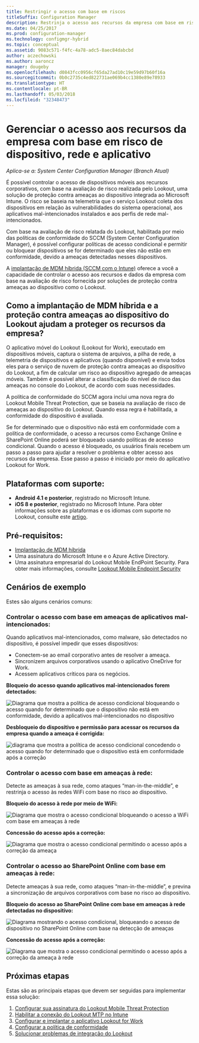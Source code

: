 ```yaml
---
title: Restringir o acesso com base em riscos
titleSuffix: Configuration Manager
description: Restrinja o acesso aos recursos da empresa com base em risco de dispositivo, rede e aplicativo.
ms.date: 04/25/2017
ms.prod: configuration-manager
ms.technology: configmgr-hybrid
ms.topic: conceptual
ms.assetid: 9083c571-f4fc-4a78-adc5-8aec84dabcbd
author: aczechowski
ms.author: aaroncz
manager: dougeby
ms.openlocfilehash: d0843fcc0956cf65da27ad10c19e59d97b60f16a
ms.sourcegitcommit: 0b0c2735c4ed822731ae069b4cc1380e89e78933
ms.translationtype: HT
ms.contentlocale: pt-BR
ms.lasthandoff: 05/03/2018
ms.locfileid: "32348473"
---
```

# <a name="manage-access-to-company-resource-based-on-device-network-and-application-risk"></a>Gerenciar o acesso aos recursos da empresa com base em risco de dispositivo, rede e aplicativo

*Aplica-se a: System Center Configuration Manager (Branch Atual)*

É possível controlar o acesso de dispositivos móveis aos recursos corporativos, com base na avaliação de risco realizada pelo Lookout, uma solução de proteção contra ameaças ao dispositivo integrada ao Microsoft Intune. O risco se baseia na telemetria que o serviço Lookout coleta dos dispositivos em relação às vulnerabilidades do sistema operacional, aos aplicativos mal-intencionados instalados e aos perfis de rede mal-intencionados. 

Com base na avaliação de risco relatada do Lookout, habilitada por meio das políticas de conformidade do SCCM (System Center Configuration Manager), é possível configurar políticas de acesso condicional e permitir ou bloquear dispositivos se for determinado que eles não estão em conformidade, devido a ameaças detectadas nesses dispositivos.

A [implantação de MDM híbrida (SCCM com o Intune)](https://docs.microsoft.com/sccm/mdm/understand/choose-between-standalone-intune-and-hybrid-mobile-device-management) oferece a você a capacidade de controlar o acesso aos recursos e dados da empresa com base na avaliação de risco fornecida por soluções de proteção contra ameaças ao dispositivo como o Lookout.

## <a name="how-do-the-hybrid-mdm-deployment-and-lookout-device-threat-protection-help-protect-company-resources"></a>Como a implantação de MDM híbrida e a proteção contra ameaças ao dispositivo do Lookout ajudam a proteger os recursos da empresa?
O aplicativo móvel do Lookout (Lookout for Work), executado em dispositivos móveis, captura o sistema de arquivos, a pilha de rede, a telemetria de dispositivos e aplicativos (quando disponível) e envia todos eles para o serviço de nuvem de proteção contra ameaças ao dispositivo do Lookout, a fim de calcular um risco ao dispositivo agregado de ameaças móveis. Também é possível alterar a classificação do nível de risco das ameaças no console do Lookout, de acordo com suas necessidades.  

A política de conformidade do SCCM agora inclui uma nova regra do Lookout Mobile Threat Protection, que se baseia na avaliação de risco de ameaças ao dispositivo do Lookout. Quando essa regra é habilitada, a conformidade do dispositivo é avaliada.

Se for determinado que o dispositivo não está em conformidade com a política de conformidade, o acesso a recursos como Exchange Online e SharePoint Online poderá ser bloqueado usando políticas de acesso condicional. Quando o acesso é bloqueado, os usuários finais recebem um passo a passo para ajudar a resolver o problema e obter acesso aos recursos da empresa. Esse passo a passo é iniciado por meio do aplicativo Lookout for Work.

## <a name="supported-platforms"></a>Plataformas com suporte:
* **Android 4.1 e posterior**, registrado no Microsoft Intune.
* **iOS 8 e posterior**, registrado no Microsoft Intune.
Para obter informações sobre as plataformas e os idiomas com suporte no Lookout, consulte este [artigo](https://personal.support.lookout.com/hc/en-us/articles/114094140253).

## <a name="prerequisites"></a>Pré-requisitos:
* [Implantação de MDM híbrida](https://docs.microsoft.com/sccm/mdm/understand/choose-between-standalone-intune-and-hybrid-mobile-device-management)
* Uma assinatura do Microsoft Intune e o Azure Active Directory.
* Uma assinatura empresarial do Lookout Mobile EndPoint Security.  Para obter mais informações, consulte [Lookout Mobile Endpoint Security](https://www.lookout.com/products/mobile-endpoint-security)

## <a name="example-scenarios"></a>Cenários de exemplo
Estes são alguns cenários comuns:
### <a name="control-access-based-on-threat-from-malicious-apps"></a>Controlar o acesso com base em ameaças de aplicativos mal-intencionados:
Quando aplicativos mal-intencionados, como malware, são detectados no dispositivo, é possível impedir que esses dispositivos:
* Conectem-se ao email corporativo antes de resolver a ameaça.
* Sincronizem arquivos corporativos usando o aplicativo OneDrive for Work.
* Acessem aplicativos críticos para os negócios.

**Bloqueio do acesso quando aplicativos mal-intencionados forem detectados:**

![Diagrama que mostra a política de acesso condicional bloqueando o acesso quando for determinado que o dispositivo não está em conformidade, devido a aplicativos mal-intencionados no dispositivo](media/config-mgr-maliciousapps_blocked.png)

**Desbloqueio do dispositivo e permissão para acessar os recursos da empresa quando a ameaça é corrigida:**

![diagrama que mostra a política de acesso condicional concedendo o acesso quando for determinado que o dispositivo está em conformidade após a correção](media/config-mgr-maliciousapps-unblocked.png)
### <a name="control-access-based-on-threat-to-network"></a>Controlar o acesso com base em ameaças à rede:
Detecte as ameaças à sua rede, como ataques “man-in-the-middle”, e restrinja o acesso às redes WiFi com base no risco ao dispositivo.

**Bloqueio do acesso à rede por meio de WiFi:**

![Diagrama que mostra o acesso condicional bloqueando o acesso a WiFi com base em ameaças à rede](media/config-mgr-network-wifi-blocked.png)

**Concessão do acesso após a correção:**

![Diagrama que mostra o acesso condicional permitindo o acesso após a correção da ameaça](media/config-mgr-network-wifi-unblocked.png)
### <a name="control-access-to-sharepoint-online-based-on-threat-to-network"></a>Controlar o acesso ao SharePoint Online com base em ameaças à rede:

Detecte ameaças à sua rede, como ataques “man-in-the-middle”, e previna a sincronização de arquivos corporativos com base no risco ao dispositivo.

**Bloqueio do acesso ao SharePoint Online com base em ameaças à rede detectadas no dispositivo:**

![Diagrama mostrando o acesso condicional, bloqueando o acesso de dispositivo no SharePoint Online com base na detecção de ameaças](media/config-mgr-network-spo-blocked.png)


**Concessão do acesso após a correção:**

![Diagrama que mostra o acesso condicional permitindo o acesso após a correção da ameaça à rede](media/config-mgr-network-spo-unblocked.png)

## <a name="next-steps"></a>Próximas etapas
Estas são as principais etapas que devem ser seguidas para implementar essa solução:
1.  [Configurar sua assinatura do Lookout Mobile Threat Protection](set-up-your-subscription-with-lookout.md)
2.  [Habilitar a conexão do Lookout MTP no Intune](enable-lookout-connection-in-intune.md)
3.  [Configurar e implantar o aplicativo Lookout for Work](configure-and-deploy-lookout-for-work-apps.md)
4.  [Configurar a política de conformidade](enable-device-threat-protection-rule-compliance-policy.md)
5.  [Solucionar problemas de integração do Lookout](troubleshoot-lookout-integration.md)
